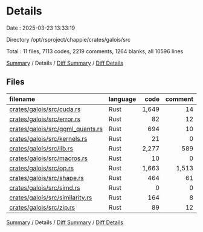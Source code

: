 # Details

Date : 2025-03-23 13:33:19

Directory /opt/rsproject/chappie/crates/galois/src

Total : 11 files,  7113 codes, 2219 comments, 1264 blanks, all 10596 lines

[Summary](results.md) / Details / [Diff Summary](diff.md) / [Diff Details](diff-details.md)

## Files
| filename | language | code | comment | blank | total |
| :--- | :--- | ---: | ---: | ---: | ---: |
| [crates/galois/src/cuda.rs](/crates/galois/src/cuda.rs) | Rust | 1,649 | 14 | 137 | 1,800 |
| [crates/galois/src/error.rs](/crates/galois/src/error.rs) | Rust | 82 | 12 | 11 | 105 |
| [crates/galois/src/ggml\_quants.rs](/crates/galois/src/ggml_quants.rs) | Rust | 694 | 10 | 94 | 798 |
| [crates/galois/src/kernels.rs](/crates/galois/src/kernels.rs) | Rust | 21 | 0 | 2 | 23 |
| [crates/galois/src/lib.rs](/crates/galois/src/lib.rs) | Rust | 2,277 | 589 | 396 | 3,262 |
| [crates/galois/src/macros.rs](/crates/galois/src/macros.rs) | Rust | 10 | 0 | 1 | 11 |
| [crates/galois/src/op.rs](/crates/galois/src/op.rs) | Rust | 1,663 | 1,513 | 487 | 3,663 |
| [crates/galois/src/shape.rs](/crates/galois/src/shape.rs) | Rust | 464 | 61 | 91 | 616 |
| [crates/galois/src/simd.rs](/crates/galois/src/simd.rs) | Rust | 0 | 0 | 2 | 2 |
| [crates/galois/src/similarity.rs](/crates/galois/src/similarity.rs) | Rust | 164 | 8 | 26 | 198 |
| [crates/galois/src/zip.rs](/crates/galois/src/zip.rs) | Rust | 89 | 12 | 17 | 118 |

[Summary](results.md) / Details / [Diff Summary](diff.md) / [Diff Details](diff-details.md)
